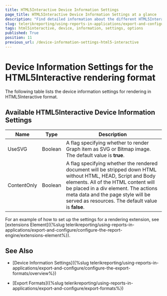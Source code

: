 ```yaml
---
title: HTML5Interactive Device Information Settings
page_title: HTML5Interactive Device Information Settings at a glance
description: "Find detailed information about the different HTML5Interactive rendering settings available, and how to configure them."
slug: telerikreporting/using-reports-in-applications/export-and-configure/configure-the-export-formats/html5interactive-device-information-settings
tags: html5interactive, device, information, settings, options
published: True
position: 11
previous_url: /device-information-settings-html5-interactive
---
```

<style>
table th:first-of-type {
    width: 15%;
}
table th:nth-of-type(2) {
    width: 10%;
}
table th:nth-of-type(3) {
    width: 75%;
}
</style>

# Device Information Settings for the HTML5Interactive rendering format

The following table lists the device information settings for rendering in HTML5Interactive format.

## Available HTML5Interactive Device Information Settings

|__Name__|__Type__|__Description__|
| ------ | ------ | ------ |
|UseSVG|Boolean|A flag specifying whether to render Graph item as SVG or Bitmap image. The default value is __true__.|
|ContentOnly|Boolean|A flag specifying whether the rendered document will be stripped down HTML without HTML, HEAD, Script and Body elements. All of the HTML content will be placed in a div element. The actions meta data and the page style will be served as resources. The default value is __false__.|

For an example of how to set up the settings for a rendering extension, see [extensions Element]({%slug telerikreporting/using-reports-in-applications/export-and-configure/configure-the-report-engine/extensions-element%}). 

## See Also

* [Device Information Settings]({%slug telerikreporting/using-reports-in-applications/export-and-configure/configure-the-export-formats/overview%})

* [Export Formats]({%slug telerikreporting/using-reports-in-applications/export-and-configure/export-formats%})
